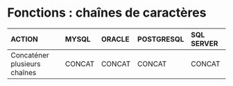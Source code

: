 # Fonctions : chaînes de caractères

|ACTION|MYSQL|ORACLE|POSTGRESQL|SQL SERVER|
|:--|:--|:--|:--|:--|
|Concaténer plusieurs chaînes|CONCAT|CONCAT|CONCAT|CONCAT|
